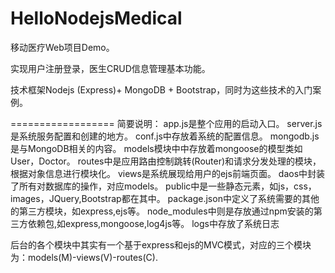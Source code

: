 HelloNodejsMedical
==================

移动医疗Web项目Demo。

实现用户注册登录，医生CRUD信息管理基本功能。

技术框架Nodejs (Express)+ MongoDB + Bootstrap，同时为这些技术的入门案例。

==================
简要说明：
app.js是整个应用的启动入口。
server.js是系统服务配置和创建的地方。
conf.js中存放着系统的配置信息。
mongodb.js是与MongoDB相关的内容。
models模块中中存放着mongoose的模型类如User，Doctor。
routes中是应用路由控制跳转(Router)和请求分发处理的模块，根据对象信息进行模块化。
views是系统展现给用户的ejs前端页面。
daos中封装了所有对数据库的操作，对应models。
public中是一些静态元素，如js，css，images，JQuery,Bootstrap都在其中。
package.json中定义了系统需要的其他的第三方模块，如express,ejs等。
node_modules中则是存放通过npm安装的第三方依赖包,如express,mongoose,log4js等。
logs中存放了系统日志

后台的各个模块中其实有一个基于express和ejs的MVC模式，对应的三个模块为：models(M)-views(V)-routes(C).
